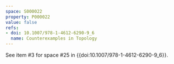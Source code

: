 ```yaml
---
space: S000022
property: P000022
value: false
refs:
- doi: 10.1007/978-1-4612-6290-9_6
  name: Counterexamples in Topology
---
```


See item #3 for space #25 in {{doi:10.1007/978-1-4612-6290-9_6}}.
